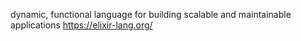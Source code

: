 dynamic, functional language for building scalable and maintainable applications
https://elixir-lang.org/
